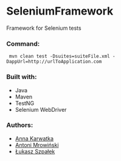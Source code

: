 # SeleniumFramework
Framework for Selenium tests

### Command:
``` mvn clean test -Dsuites=suiteFile.xml -DappUrl=http://urlToApplication.com```

### Built with:

* Java
* Maven
* TestNG
* Selenium WebDriver

### Authors:

* [Anna Karwatka](https://github.com/AnnaKarwatka "GitHub Account")
* [Antoni Mrowiński](https://github.com/AntoniMrowinski "GitHub Account")
* [Łukasz Szpałek](https://github.com/szpaleklukasz "GitHub Account")